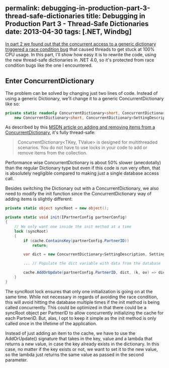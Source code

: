 permalink: debugging-in-production-part-3-thread-safe-dictionaries
title: Debugging in Production Part 3 - Thread-Safe Dictionaries
date: 2013-04-30
tags: [.NET, Windbg]
---
[In part 2 we found out that the concurrent access to a generic dictionary triggered a race condition bug](/debugging-in-production-part-2-latent-race-condition-bugs) that caused threads to get stuck at 100% CPU usage. In this part, I'll show how easy it is to rewrite the code, using the new thread-safe dictionaries in .NET 4.0, so it's protected from race condition bugs like the one I encountered.

<!-- more -->


## Enter ConcurrentDictionary

The problem can be solved by changing just two lines of code. Instead of using a generic Dictionary, we'll change it to a generic ConcurrentDictionary like so:

```csharp
private static readonly ConcurrentDictionary<short, ConcurrentDictionary<SettingDescription, SettingDescriptionContainer>> cache =
	new ConcurrentDictionary<short, ConcurrentDictionary<SettingDescription, SettingDescriptionContainer>>();
```

As described by this [MSDN article on adding and removing items from a ConcurrentDictionary](http://msdn.microsoft.com/en-us/library/dd997369.aspx), it's fully thread-safe:

> ConcurrentDictionary&lt;TKey, TValue&gt; is designed for multithreaded scenarios. You do not have to use locks in your code to add or remove items from the collection.

Performance wise ConcurrentDictionary is about 50% slower (anecdotally) than the regular Dictionary type but even if this code is run very often, that is absolutely negligible compared to making just a single database access call.

Besides switching the Dictionary out with a ConcurrentDictionary, we also need to modify the init function since the ConcurrentDictionary way of adding items is slightly different:

```csharp
private static object syncRoot = new object();

private static void init(IPartnerConfig partnerConfig)
{
	// We only want one inside the init method at a time
	lock (syncRoot)
	{
		if (cache.ContainsKey(partnerConfig.PartnerID))
			return;

		var dict = new ConcurrentDictionary<SettingDescription, SettingDescriptionContainer>();

		... // Populate the dict variable with data from the database

		cache.AddOrUpdate(partnerConfig.PartnerID, dict, (k, ov) => dict);
	}
}
```

The syncRoot lock ensures that only one initialization is going on at the same time. While not necessary in regards of avoiding the race condition, this will avoid hitting the database multiple times if the init method is being called concurrently. This could be optimized in that there could be a syncRoot object per PartnerID to allow concurrently initializing the cache for each PartneriD. But, alas, I opt to keep it simple as the init method is only called once in the lifetime of the application.

Instead of just adding an item to the cache, we have to use the AddOrUpdate() signature that takes in the key, value and a lambda that returns a new value, in case the key already exists in the dictionary. In this case, no matter if the key exists or not, we want to set it to the new value, so the lambda just returns the same value as passed in the second parameter.